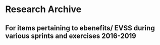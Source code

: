 # Research Archive

## For items pertaining to ebenefits/ EVSS during various sprints and exercises 2016-2019

